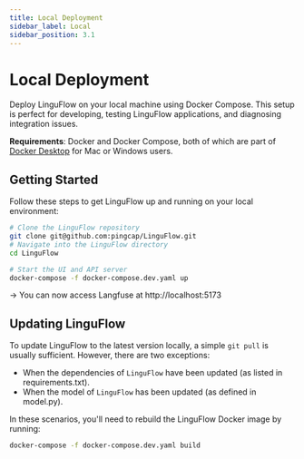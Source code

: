 ```yaml
---
title: Local Deployment
sidebar_label: Local
sidebar_position: 3.1
---
```


# Local Deployment

Deploy LinguFlow on your local machine using Docker Compose. This setup is perfect for developing, testing LinguFlow applications, and diagnosing integration issues.

**Requirements**: Docker and Docker Compose, both of which are part of [Docker Desktop](https://docs.docker.com/get-docker/) for Mac or Windows users.

## Getting Started

Follow these steps to get LinguFlow up and running on your local environment:

```sh
# Clone the LinguFlow repository
git clone git@github.com:pingcap/LinguFlow.git
# Navigate into the LinguFlow directory
cd LinguFlow

# Start the UI and API server
docker-compose -f docker-compose.dev.yaml up
```

-> You can now access Langfuse at http://localhost:5173

## Updating LinguFlow

To update LinguFlow to the latest version locally, a simple `git pull` is usually sufficient. However, there are two exceptions:

- When the dependencies of `LinguFlow` have been updated (as listed in requirements.txt).
- When the model of `LinguFlow` has been updated (as defined in model.py).

In these scenarios, you'll need to rebuild the LinguFlow Docker image by running:

```sh
docker-compose -f docker-compose.dev.yaml build
```
